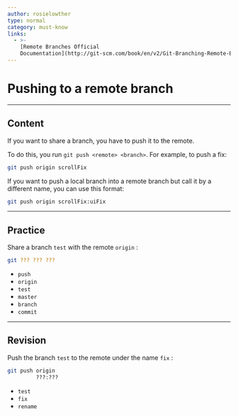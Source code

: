```yaml
---
author: rosielowther
type: normal
category: must-know
links:
  - >-
    [Remote Branches Official
    Documentation](http://git-scm.com/book/en/v2/Git-Branching-Remote-Branches){website}
---
```


# Pushing to a remote branch


---

## Content

If you want to share a branch, you have to push it to the remote. 

To do this, you run `git push <remote> <branch>`. For example, to push a fix:

```bash
git push origin scrollFix
```

If you want to push a local branch into a remote branch but call it by a different name, you can use this format:

```bash
git push origin scrollFix:uiFix
```


---

## Practice

Share a branch `test` with the remote `origin` :

```bash
git ??? ??? ???
```

* `push`
* `origin`
* `test`
* `master`
* `branch`
* `commit`


---

## Revision

Push the branch `test` to the remote under the name `fix` :

```bash
git push origin
         ???:???
```

* `test`
* `fix`
* `rename`
 
